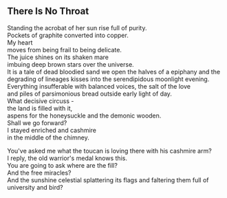 There Is No Throat
------------------
Standing the acrobat of her sun rise full of purity.  
Pockets of graphite converted into copper.  
My heart  
moves from being frail to being delicate.  
The juice shines on its shaken mare  
imbuing deep brown stars over the universe.  
It is a tale of dead bloodied sand we open the halves of a epiphany and the  
degrading of lineages kisses into the serendipidous moonlight evening.  
Everything insufferable with balanced voices, the salt of the love  
and piles of parsimonious bread outside early light of day.  
What decisive circuss -  
the land is filled with it,  
aspens for the honeysuckle and the demonic wooden.  
Shall we go forward?  
I stayed enriched and cashmire  
in the middle of the chimney.  
  
You've asked me what the toucan is loving there with his cashmire arm?  
I reply, the old warrior's medal knows this.  
You are going to ask where are the fill?  
And the free miracles?  
And the sunshine celestial splattering its flags and faltering them full of  
university and bird?  

